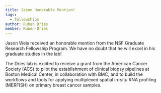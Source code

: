 ```yaml
---
title: Jason Honorable Mention!
tags:
  - fellowships 
author: Ruben Dries
member: Ruben-Dries
---
```


Jason Weis received an honorable mention from the NSF Graduate Research Fellowship Program. 
We have no doubt that he will excel in his graduate studies in the lab!

The Dries lab is excited to receive a grant from the American Cancer Society (ACS) to pilot the establishment of clinical biopsy pipelines at Boston Medical Center, in collaboration with BMC, and to build the workflows and tools for applying multiplexed spatial in-situ RNA profiling (MERFISH) on primary breast cancer samples.

